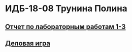 #  ИДБ-18-08 Трунина Полина

## [Отчет по лабораторным работам 1-3](https://github.com/flagins/TruninaPD/wiki/Lab1)
## [Деловая игра](https://github.com/flagins/TruninaPD/wiki/Деловая-игра)
